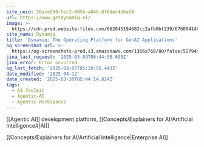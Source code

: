 ```yaml
---
site_uuid: 28ace080-5ec2-495b-a046-8f8dec4bba54
url: https://www.getdynamiq.ai/
image: >-
  https://cdn.prod.website-files.com/662045194682cc2afb0bf239/67600414bd8f3aac9a49513b_Dynamiq_metaImage_dark_2.webp
site_name: Dynamiq
title: 'Dynamiq: The Operating Platform for GenAI Applications'
og_screenshot_url: >-
  https://og-screenshots-prod.s3.amazonaws.com/1366x768/80/false/52794d25193bad219c094ed8870157302fbb2692cb28a0e97d3dc55f3ff77c57.jpeg
jina_last_request: '2025-03-09T06:44:58.695Z'
jina_error: Error occurred
og_last_fetch: '2025-03-07T05:20:56.443Z'
date_modified: '2025-04-12'
date_created: '2025-03-30T05:44:14.824Z'
tags:
  - AI-Toolkit
  - Agentic-AI
  - Agentic-Workspaces
---
```




















































































































































































































































































































































































































































































































































[[Agentic AI]] development platform, [[Concepts/Explainers for AI/Artificial Intelligence#|AI]]

[[Concepts/Explainers for AI/Artificial Intelligence|Enterprise AI]]
